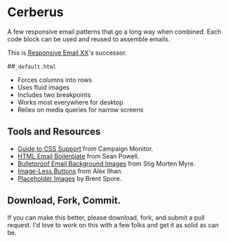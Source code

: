 Cerberus
========

A few responsive email patterns that go a long way when combined. Each code block can be used and reused to assemble emails.

This is [Responsive Email XX](https://github.com/TedGoas/Responsive-Email-XX)'s successor.

##`_default.html`
* Forces columns into rows
* Uses fluid images
* Includes two breakpoints
* Works most everywhere for desktop
* Relies on media queries for narrow screens

## Tools and Resources
* [Guide to CSS Support](http://www.campaignmonitor.com/css) from Campaign Monitor.
* [HTML Email Boilerplate](http://htmlemailboilerplate.com/) from Sean Powell.
* [Bulletproof Email Background Images](http://backgrounds.cm/) from Stig Morten Myre.
* [Image-Less Buttons](http://codepen.io/Omgitsonlyalex/pen/cKEyx) from Alex Ilhan.
* [Placeholder Images](http://placehold.it/) by Brent Spore.

## Download, Fork, Commit.
If you can make this better, please download, fork, and submit a pull request. I'd love to work on this with a few folks and get it as solid as can be.